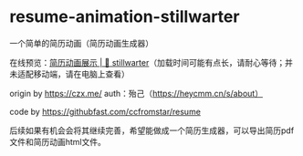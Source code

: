 # resume-animation-stillwarter
一个简单的简历动画（简历动画生成器）

在线预览：[简历动画展示 | 🍂 stillwarter](https://stillwarter.github.io/posts/resumeshow.html)（加载时间可能有点长，请耐心等待；并未适配移动端，请在电脑上查看）

origin by https://czx.me/ auth：殆己（https://heycmm.cn/s/about）

code by https://githubfast.com/ccfromstar/resume

后续如果有机会会将其继续完善，希望能做成一个简历生成器，可以导出简历pdf文件和简历动画html文件。

